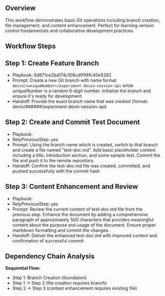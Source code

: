 ## Overview
This workflow demonstrates basic Git operations including branch creation, file management, and content enhancement. Perfect for learning version control fundamentals and collaborative development practices.

## Workflow Steps

## Step 1: Create Feature Branch
- Playbook: 6d971ce2ba174c108cd91f4fc40e5392
- Prompt: Create a new Git branch with name format `devin/<uniqueNumber>/experiment-devin-session-api` while uniqueNumber is a random 6-digit number. Initialize the branch and ensure it's ready for development.
- Handoff: Provide the exact branch name that was created (format: devin/######/experiment-devin-session-api)

## Step 2: Create and Commit Test Document
- Playbook: <none>
- RelyPreviousStep: yes
- Prompt: Using the branch name which is created, switch to that branch and create a file named "test-doc.md". Add basic placeholder content including a title, introduction section, and some sample text. Commit the file and push it to the remote repository.
- Handoff: Confirm the test-doc.md file was created, committed, and pushed successfully with the commit hash

## Step 3: Content Enhancement and Review
- Playbook: <none>
- RelyPreviousStep: yes
- Prompt: Review the current content of test-doc.md file from the previous step. Enhance the document by adding a comprehensive paragraph of approximately 500 characters that provides meaningful content about the purpose and usage of the document. Ensure proper markdown formatting and commit the changes.
- Handoff: Deliver the enhanced test-doc.md with improved content and confirmation of successful commit

## Dependency Chain Analysis

**Sequential Flow:**
- Step 1: Branch Creation (foundation)
- Step 1 → Step 2 (file creation requires branch)
- Step 2 → Step 3 (content enhancement requires existing file)